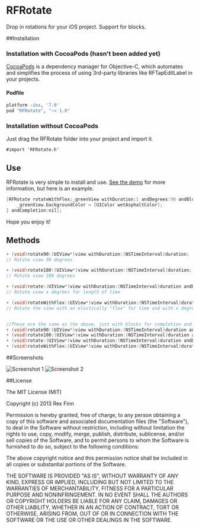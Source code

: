 RFRotate
========

Drop in rotations for your iOS project.  Support for blocks.

##Installation

### Installation with CocoaPods (hasn't been added yet)

[CocoaPods](http://cocoapods.org) is a dependency manager for Objective-C, which automates and simplifies the process of using 3rd-party libraries like RFTapEditLabel in your projects.

#### Podfile

```ruby
platform :ios, '7.0'
pod "RFRotate", "~> 1.0"
```

### Installation without CocoaPods

Just drag the RFRotate folder into your project and import it.

```
#import 'RFRotate.h'
```

## Use

RFRotate is very simple to install and use.  [See the demo](RFRotateDemo/RFRotateDemo/ViewController.m) for more information, but here is an example.


```objective-c
[RFRotate rotateWithFlex:_greenView withDuration:1 andDegrees:90 andBlock:^{
    _greenView.backgroundColor = [UIColor wetAsphaltColor];
} andCompletion:nil];
```

Hope you enjoy it!

## Methods

```objective-c
+ (void)rotate90:(UIView*)view withDuration:(NSTimeInterval)duration;
// Rotate view 90 degrees

+ (void)rotate180:(UIView*)view withDuration:(NSTimeInterval)duration;
// Rotate view 180 degrees

+ (void)rotate:(UIView*)view withDuration:(NSTimeInterval)duration andDegrees:(NSInteger)degrees;
// Rotate view x degrees for length of time

+ (void)rotateWithFlex:(UIView*)view withDuration:(NSTimeInterval)duration andDegrees:(NSInteger)degrees;
// Rotate the view with an elastically "flex" for time and with x degrees


//These are the same as the above, just with blocks for completion and execution
+ (void)rotate90:(UIView*)view withDuration:(NSTimeInterval)duration andBlock:(void (^)(void))block andCompletion:(void (^)(void))completion;
+ (void)rotate180:(UIView*)view withDuration:(NSTimeInterval)duration andBlock:(void (^)(void))block andCompletion:(void (^)(void))completion;
+ (void)rotate:(UIView*)view withDuration:(NSTimeInterval)duration andDegrees:(NSInteger)degrees andBlock:(void (^)(void))block andCompletion:(void (^)(void))completion;
+ (void)rotateWithFlex:(UIView*)view withDuration:(NSTimeInterval)duration andDegrees:(NSInteger)degrees andBlock:(void (^)(void))block andCompletion:(void (^)(void))completion;
```

##Screenshots

![Screenshot 1](http://i.imgur.com/LLk9rUo.png)
![Screenshot 2](http://i.imgur.com/Hpgesyf.png)

##License

The MIT License (MIT)

Copyright (c) 2013 Rex Finn

Permission is hereby granted, free of charge, to any person obtaining a copy of
this software and associated documentation files (the "Software"), to deal in
the Software without restriction, including without limitation the rights to
use, copy, modify, merge, publish, distribute, sublicense, and/or sell copies of
the Software, and to permit persons to whom the Software is furnished to do so,
subject to the following conditions:

The above copyright notice and this permission notice shall be included in all
copies or substantial portions of the Software.

THE SOFTWARE IS PROVIDED "AS IS", WITHOUT WARRANTY OF ANY KIND, EXPRESS OR
IMPLIED, INCLUDING BUT NOT LIMITED TO THE WARRANTIES OF MERCHANTABILITY, FITNESS
FOR A PARTICULAR PURPOSE AND NONINFRINGEMENT. IN NO EVENT SHALL THE AUTHORS OR
COPYRIGHT HOLDERS BE LIABLE FOR ANY CLAIM, DAMAGES OR OTHER LIABILITY, WHETHER
IN AN ACTION OF CONTRACT, TORT OR OTHERWISE, ARISING FROM, OUT OF OR IN
CONNECTION WITH THE SOFTWARE OR THE USE OR OTHER DEALINGS IN THE SOFTWARE.
